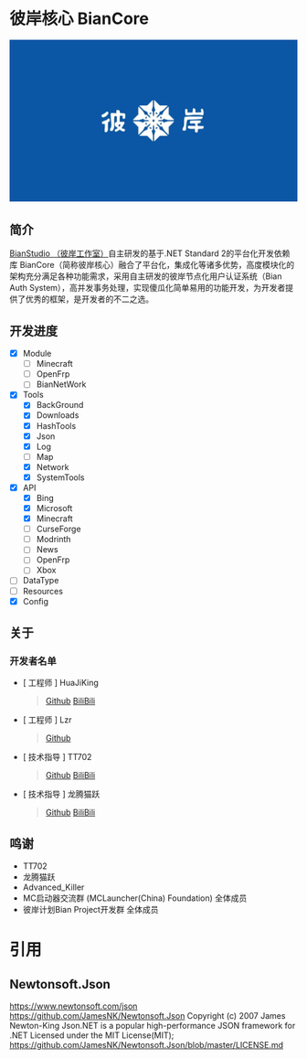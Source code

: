 # 彼岸核心 BianCore
![彼岸计划](/Resources/1.png)
## 简介
[BianStudio （彼岸工作室）](https://space.bilibili.com/495639032 "B站")自主研发的基于.NET Standard 2的平台化开发依赖库 BianCore（简称彼岸核心）融合了平台化，集成化等诸多优势，高度模块化的架构充分满足各种功能需求，采用自主研发的彼岸节点化用户认证系统（Bian Auth System），高并发事务处理，实现傻瓜化简单易用的功能开发，为开发者提供了优秀的框架，是开发者的不二之选。
## 开发进度
- [x] Module
  - [ ] Minecraft
  - [ ] OpenFrp
  - [ ] BianNetWork
- [x] Tools
  - [x] BackGround
  - [x] Downloads
  - [x] HashTools
  - [x] Json
  - [x] Log
  - [ ] Map
  - [x] Network
  - [x] SystemTools
- [x] API
  - [x] Bing
  - [x] Microsoft
  - [x] Minecraft
  - [ ] CurseForge 
  - [ ] Modrinth
  - [ ] News
  - [ ] OpenFrp
  - [ ] Xbox
- [ ] DataType
- [ ] Resources
- [x] Config

## 关于
### 开发者名单
- [ 工程师 ] HuaJiKing
    > [Github](https://github.com/HuaJiKing402 "Github")
    > [BiliBili](https://space.bilibili.com/495639032 "B站")
- [ 工程师 ] Lzr
    > [Github](https://github.com/WinExp "bilibili")
- [ 技术指导 ] TT702
    > [Github](https://github.com/TT702 "bilibili")
    > [BiliBili](https://space.bilibili.com/515094 "B站")
- [ 技术指导 ] 龙腾猫跃 
    > [Github](https://github.com/LTCatt "bilibili")
    > [BiliBili](https://space.bilibili.com/11343203 "B站")
## 鸣谢
* TT702
* 龙腾猫跃
* Advanced_Killer
* MC启动器交流群 (MCLauncher(China) Foundation) 全体成员
* 彼岸计划Bian Project开发群 全体成员
# 引用
## Newtonsoft.Json
https://www.newtonsoft.com/json
https://github.com/JamesNK/Newtonsoft.Json
Copyright (c) 2007 James Newton-King
Json.NET is a popular high-performance JSON framework for .NET
Licensed under the MIT License(MIT);
https://github.com/JamesNK/Newtonsoft.Json/blob/master/LICENSE.md

